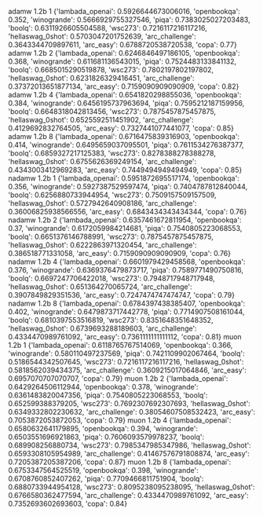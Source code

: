 adamw 1.2b 1 {'lambada_openai': 0.5926644673006016, 'openbookqa': 0.352, 'winogrande': 0.5666929755327546, 'piqa': 0.7383025027203483, 'boolq': 0.6311926605504588, 'wsc273': 0.7216117216117216, 'hellaswag_0shot': 0.5703047201752639, 'arc_challenge': 0.3643344709897611, 'arc_easy': 0.6788720538720538, 'copa': 0.77}
adamw 1.2b 2 {'lambada_openai': 0.6246846497186105, 'openbookqa': 0.368, 'winogrande': 0.611681136543015, 'piqa': 0.7524483133841132, 'boolq': 0.6685015290519878, 'wsc273': 0.7802197802197802, 'hellaswag_0shot': 0.6231826329416451, 'arc_challenge': 0.37372013651877134, 'arc_easy': 0.7159090909090909, 'copa': 0.82}
adamw 1.2b 4 {'lambada_openai': 0.6541820298855036, 'openbookqa': 0.384, 'winogrande': 0.6456195737963694, 'piqa': 0.7595212187159956, 'boolq': 0.6648318042813456, 'wsc273': 0.7875457875457875, 'hellaswag_0shot': 0.6525592511451902, 'arc_challenge': 0.4129692832764505, 'arc_easy': 0.7327441077441077, 'copa': 0.85}
adamw 1.2b 8 {'lambada_openai': 0.6716475839316903, 'openbookqa': 0.414, 'winogrande': 0.6495659037095501, 'piqa': 0.7611534276387377, 'boolq': 0.6859327217125383, 'wsc273': 0.8278388278388278, 'hellaswag_0shot': 0.6755626369249154, 'arc_challenge': 0.4343003412969283, 'arc_easy': 0.7449494949494949, 'copa': 0.85}
nadamw 1.2b 1 {'lambada_openai': 0.5951872695517174, 'openbookqa': 0.356, 'winogrande': 0.5927387529597474, 'piqa': 0.7404787812840044, 'boolq': 0.6256880733944954, 'wsc273': 0.7509157509157509, 'hellaswag_0shot': 0.5727942640908186, 'arc_challenge': 0.36006825938566556, 'arc_easy': 0.6843434343434344, 'copa': 0.76}
nadamw 1.2b 2 {'lambada_openai': 0.6357461672811954, 'openbookqa': 0.37, 'winogrande': 0.6172059984214681, 'piqa': 0.7540805223068553, 'boolq': 0.6651376146788991, 'wsc273': 0.7875457875457875, 'hellaswag_0shot': 0.6222863971320454, 'arc_challenge': 0.386518771331058, 'arc_easy': 0.7159090909090909, 'copa': 0.76}
nadamw 1.2b 4 {'lambada_openai': 0.6601979429458568, 'openbookqa': 0.376, 'winogrande': 0.6369376479873717, 'piqa': 0.7589771490750816, 'boolq': 0.6697247706422018, 'wsc273': 0.7948717948717948, 'hellaswag_0shot': 0.651364270065724, 'arc_challenge': 0.3907849829351536, 'arc_easy': 0.7247474747474747, 'copa': 0.79}
nadamw 1.2b 8 {'lambada_openai': 0.6784397438385407, 'openbookqa': 0.402, 'winogrande': 0.6479873717442778, 'piqa': 0.7714907508161044, 'boolq': 0.6810397553516819, 'wsc273': 0.8351648351648352, 'hellaswag_0shot': 0.6739693288189603, 'arc_challenge': 0.4334470989761092, 'arc_easy': 0.7361111111111112, 'copa': 0.81}
muon 1.2b 1 {'lambada_openai': 0.6118765767514069, 'openbookqa': 0.366, 'winogrande': 0.580110497237569, 'piqa': 0.7421109902067464, 'boolq': 0.5186544342507645, 'wsc273': 0.7216117216117216, 'hellaswag_0shot': 0.5818562039434375, 'arc_challenge': 0.3609215017064846, 'arc_easy': 0.6957070707070707, 'copa': 0.79}
muon 1.2b 2 {'lambada_openai': 0.6429264506112944, 'openbookqa': 0.378, 'winogrande': 0.6361483820047356, 'piqa': 0.7540805223068553, 'boolq': 0.652599388379205, 'wsc273': 0.7692307692307693, 'hellaswag_0shot': 0.6349332802230632, 'arc_challenge': 0.38054607508532423, 'arc_easy': 0.7053872053872053, 'copa': 0.79}
muon 1.2b 4 {'lambada_openai': 0.6580632641179895, 'openbookqa': 0.394, 'winogrande': 0.6503551696921863, 'piqa': 0.7606093579978237, 'boolq': 0.689908256880734, 'wsc273': 0.7985347985347986, 'hellaswag_0shot': 0.6593308105954989, 'arc_challenge': 0.41467576791808874, 'arc_easy': 0.7205387205387206, 'copa': 0.87}
muon 1.2b 8 {'lambada_openai': 0.6753347564525519, 'openbookqa': 0.398, 'winogrande': 0.6708760852407262, 'piqa': 0.7709466811751904, 'boolq': 0.6880733944954128, 'wsc273': 0.8095238095238095, 'hellaswag_0shot': 0.6766580362477594, 'arc_challenge': 0.4334470989761092, 'arc_easy': 0.7352693602693603, 'copa': 0.84}
